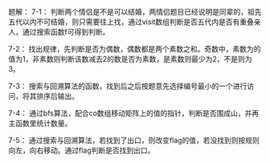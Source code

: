 题解：
7-1：
判断两个情侣是不是可以结婚，两情侣题目已经说明是同辈的，祖先五代以内不可结婚，则只需要往上找，通过visit数组判断是否五代内是否有重叠亲人，通过搜索函数f可得到判断。

7-2：
找出规律，先判断是否为偶数，偶数都是两个素数之和。奇数中，素数为的值为1，非素数则判断该数减去2的数是否为素数，是素数则最少为2，不是则为3。

7-3：
搜索与回溯算法的函数，找到后之后按题意先选择编号最小的一个进行访问，将其排序后输出。

7-4：
通过bfs算法，配合co数组移动矩阵上的值的指针，判断是否围成山，并再主函数里统计数量。

7-5：
通过搜索与回溯算法，若找到了出口，则改变flag的值，若没找到则按规则向左，向右移动。通过flag判断是否找到出口。
